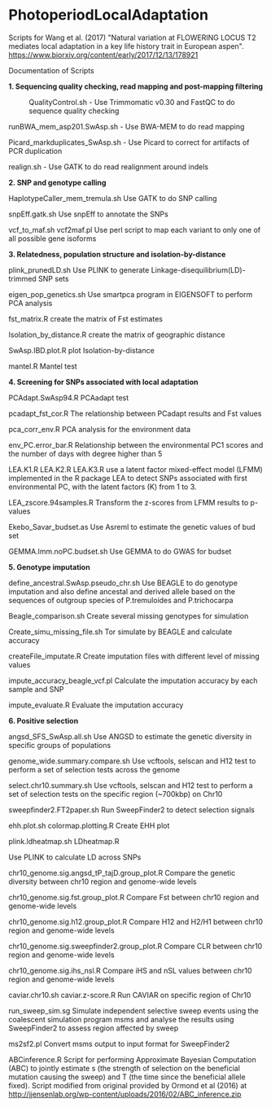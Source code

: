 # PhotoperiodLocalAdaptation
Scripts for Wang et al. (2017) "Natural variation at FLOWERING LOCUS T2 mediates local adaptation in a key life history trait in European aspen". https://www.biorxiv.org/content/early/2017/12/13/178921

Documentation of Scripts

<b>1. Sequencing quality checking, read mapping and post-mapping filtering</b>
<p style="margin-left: 40px">
QualityControl.sh - Use Trimmomatic v0.30 and FastQC to do sequence quality checking</p>

runBWA_mem_asp201.SwAsp.sh - Use BWA-MEM to do read mapping

Picard_markduplicates_SwAsp.sh - Use Picard to correct for artifacts of PCR duplication

realign.sh - Use GATK to do read realignment around indels

<b>2. SNP and genotype calling</b>

HaplotypeCaller_mem_tremula.sh
Use GATK to do SNP calling

snpEff.gatk.sh
Use snpEff to annotate the SNPs

vcf_to_maf.sh vcf2maf.pl
Use perl script to map each variant to only one of all possible gene isoforms


<b>3. Relatedness, population structure and isolation-by-distance</b>

plink_prunedLD.sh
Use PLINK to generate Linkage-disequilibrium(LD)-trimmed SNP sets

eigen_pop_genetics.sh
Use smartpca program in EIGENSOFT to perform PCA analysis

fst_matrix.R
create the matrix of Fst estimates

Isolation_by_distance.R
create the matrix of geographic distance

SwAsp.IBD.plot.R
plot Isolation-by-distance

mantel.R
Mantel test 

<b>4. Screening for SNPs associated with local adaptation</b>

PCAdapt.SwAsp94.R
PCAadapt test

pcadapt_fst_cor.R
The relationship between PCadapt results and Fst values

pca_corr_env.R
PCA analysis for the environment data

env_PC.error_bar.R
Relationship between the environmental PC1 scores and the number of days with degree higher than 5

LEA.K1.R LEA.K2.R LEA.K3.R
use a latent factor mixed-effect model (LFMM) implemented in the R package LEA to detect SNPs associated with first environmental PC, with the latent factors (K) from 1 to 3.

LEA_zscore.94samples.R
Transform the z-scores from LFMM results to p-values

Ekebo_Savar_budset.as
Use Asreml to estimate the genetic values of bud set

GEMMA.lmm.noPC.budset.sh
Use GEMMA to do GWAS for budset


<b>5. Genotype imputation</b>

define_ancestral.SwAsp.pseudo_chr.sh
Use BEAGLE to do genotype imputation and also define ancestal and derived allele based on the sequences of outgroup species of P.tremuloides and P.trichocarpa

Beagle_comparison.sh
Create several missing genotypes for simulation

Create_simu_missing_file.sh
Tor simulate by BEAGLE and calculate accuracy

createFile_imputate.R
Create imputation files with different level of missing values

impute_accuracy_beagle_vcf.pl
Calculate the imputation accuracy by each sample and SNP

impute_evaluate.R
Evaluate the imputation accuracy


<b>6. Positive selection</b>

angsd_SFS_SwAsp.all.sh
Use ANGSD to estimate the genetic diversity in specific groups of populations

genome_wide.summary.compare.sh
Use vcftools, selscan and H12 test to perform a set of selection tests across the genome

select.chr10.summary.sh
Use vcftools, selscan and H12 test to perform a set of selection tests on the specific region (~700kbp) on Chr10

sweepfinder2.FT2paper.sh
Run SweepFinder2 to detect selection signals

ehh.plot.sh colormap.plotting.R
Create EHH plot

plink.ldheatmap.sh LDheatmap.R

Use PLINK to calculate LD across SNPs

chr10_genome.sig.angsd_tP_tajD.group_plot.R
Compare the genetic diversity between chr10 region and genome-wide levels

chr10_genome.sig.fst.group_plot.R
Compare Fst between chr10 region and genome-wide levels

chr10_genome.sig.h12.group_plot.R
Compare H12 and H2/H1 between chr10 region and genome-wide levels

chr10_genome.sig.sweepfinder2.group_plot.R
Compare CLR between chr10 region and genome-wide levels

chr10_genome.sig.ihs_nsl.R
Compare iHS and nSL values between chr10 region and genome-wide levels

caviar.chr10.sh caviar.z-score.R
Run CAVIAR on specific region of Chr10

run_sweep_sim.sg
Simulate independent selective sweep events using the coalescent simulation program msms and analyse the results using SweepFinder2 to assess region affected by sweep

ms2sf2.pl
Convert msms output to input format for SweepFinder2

ABCinference.R
Script for performing Approximate Bayesian Computation (ABC) to jointly estimate s (the strength of selection on the beneficial mutation causing the sweep) and T (the time since the beneficial allele fixed). Script modified from original provided by Ormond et al (2016) at http://jjensenlab.org/wp-content/uploads/2016/02/ABC_inference.zip

